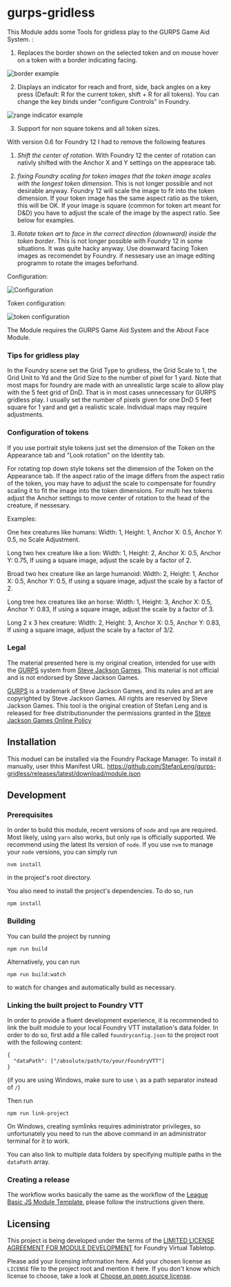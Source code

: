 # gurps-gridless

This Module adds some Tools for gridless play to the GURPS Game Aid System. :

1. Replaces the border shown on the selected token and on mouse hover on a token with a border indicating facing.

![border example](border.png "Border example")

2. Displays an indicator for reach and front, side, back angles on a key press (Default: R for the current token, shift + R for all tokens). 
You can change the key binds under "configure Controls" in Foundry.

![range indicator example](rangeIndicator.png "Range Indicator example")

3. Support for non square tokens and all token sizes.

With version 0.6 for Foundry 12 I had to remove the following features 

1. _Shift the center of rotation_. With Foundry 12 the center of rotation can nativly shifted with the Anchor X and Y settings on the appearace tab. 

2. _fixing Foundry scaling for token images that the token image scales with the longest token dimension_. This is not longer possible and not desirable anyway. 
Foundry 12 will scale the image to fit into the token dimension. If your token image has the same aspect ratio as the token, this will be OK. If your image is square (common for token art meant for D&D) you have to adjust the scale of the image by the aspect ratio. See below for examples.

3. _Rotate token art to face in the correct direction (downward) inside the token border_. This is not longer possible with Foundry 12 in some situations. It was quite hacky anyway. Use downward facing Token images as recomendet by Foundry. if nessesary use an image editing programm to rotate the images beforhand.      

Configuration:

![Configuration](configuration.png "Configuration")

Token configuration:

![token configuration](tokenConfiguration.png "Token Configuration")

The Module requires the GURPS Game Aid System and the About Face Module.

### Tips for gridless play
In the Foundry scene set the Grid Type to gridless, the Grid Scale to 1, the Grid Unit to Yd and the Grid Size to the number of pixel for 1 yard.
Note that most maps for foundry are made with an unrealistic large scale to allow play with the 5 feet grid of DnD. That is in most cases unnecessary for GURPS gridless play. 
I usually set the number of pixels given for one DnD 5 feet square for 1 yard and get a realistic scale. Individual maps may require adjustments.

### Configuration of tokens
If you use portrait style tokens just set the dimension of the Token on the Appearance tab and "Look rotation" on the Identity tab.

For rotating top down style tokens set the dimension of the Token on the Appearance tab. 
If the aspect ratio of the image differs from the aspect ratio of the token, you may have to adjust the scale to compensate for foundry scaling it to fit the image into the token dimensions.
For multi hex tokens adjust the Anchor settings to move center of rotation to the head of the creature, if nessesary.

Examples:

One hex creatures like humans: Width: 1, Height: 1, Anchor X: 0.5, Anchor Y: 0.5, no Scale Adjustment.

Long two hex creature like a lion: Width: 1, Height: 2, Anchor X: 0.5, Anchor Y: 0.75, If using a square image, adjust the scale by a factor of 2. 

Broad two hex creature like an large humanoid: Width: 2,  Height: 1, Anchor X: 0.5, Anchor Y: 0.5, If using a square image, adjust the scale by a factor of 2. 

Long tree hex creatures like an horse: Width: 1, Height: 3, Anchor X: 0.5, Anchor Y: 0.83, If using a square image, adjust the scale by a factor of 3.

Long 2 x 3 hex creature: Width: 2, Height: 3, Anchor X: 0.5, Anchor Y: 0.83, If using a square image, adjust the scale by a factor of 3/2.

### Legal

The material presented here is my original creation, intended for use with the [GURPS](http://www.sjgames.com/gurps) system from [Steve Jackson Games](ttp://www.sjgames.com). This material is not official and is not endorsed by Steve Jackson Games.

[GURPS](http://www.sjgames.com/gurps) is a trademark of Steve Jackson Games, and its rules and art are copyrighted by Steve Jackson Games. All rights are reserved by Steve Jackson Games. This tool is the original creation of Stefan Leng and is released for free distributionunder the permissions granted in the [Steve Jackson Games Online Policy](http://www.sjgames.com/general/online_policy.html)


## Installation

This moduel can be installed via the Foundry Package Manager.
To install it manually, user thhis Manifest URL.
https://github.com/StefanLeng/gurps-gridless/releases/latest/download/module.json

## Development

### Prerequisites

In order to build this module, recent versions of `node` and `npm` are
required. Most likely, using `yarn` also works, but only `npm` is officially
supported. We recommend using the latest lts version of `node`. If you use `nvm`
to manage your `node` versions, you can simply run

```
nvm install
```

in the project's root directory.

You also need to install the project's dependencies. To do so, run

```
npm install
```

### Building

You can build the project by running

```
npm run build
```

Alternatively, you can run

```
npm run build:watch
```

to watch for changes and automatically build as necessary.

### Linking the built project to Foundry VTT

In order to provide a fluent development experience, it is recommended to link
the built module to your local Foundry VTT installation's data folder. In
order to do so, first add a file called `foundryconfig.json` to the project root
with the following content:

```
{
  "dataPath": ["/absolute/path/to/your/FoundryVTT"]
}
```

(if you are using Windows, make sure to use `\` as a path separator instead of
`/`)

Then run

```
npm run link-project
```

On Windows, creating symlinks requires administrator privileges, so
unfortunately you need to run the above command in an administrator terminal for
it to work.

You can also link to multiple data folders by specifying multiple paths in the
`dataPath` array.

### Creating a release

The workflow works basically the same as the workflow of the [League Basic JS Module Template], please follow the
instructions given there.

## Licensing

This project is being developed under the terms of the
[LIMITED LICENSE AGREEMENT FOR MODULE DEVELOPMENT] for Foundry Virtual Tabletop.

Please add your licensing information here. Add your chosen license as
`LICENSE` file to the project root and mention it here.  If you don't know which
license to choose, take a look at [Choose an open source license].

[League Basic JS Module Template]: https://github.com/League-of-Foundry-Developers/FoundryVTT-Module-Template
[LIMITED LICENSE AGREEMENT FOR MODULE DEVELOPMENT]: https://foundryvtt.com/article/license/
[Choose an open source license]: https://choosealicense.com/
